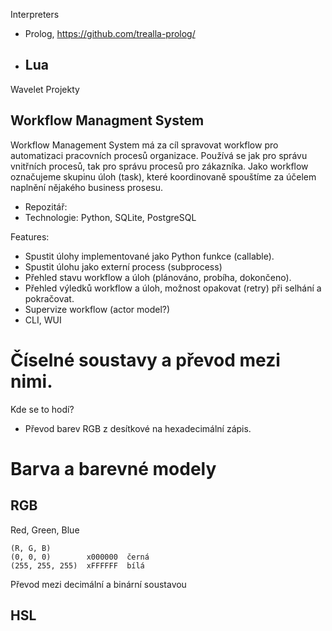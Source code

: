 Interpreters

- Prolog, https://github.com/trealla-prolog/
- Lua
  - 

Wavelet Projekty

## Workflow Managment System

Workflow Management System má za cíl spravovat workflow pro automatizaci pracovních procesů organizace.
Používá se jak pro správu vnitřních procesů, tak pro správu procesů pro zákazníka. Jako workflow označujeme
skupinu úloh (task), které koordinovaně spouštíme za účelem naplnění nějakého business prosesu. 

- Repozitář: 
- Technologie: Python, SQLite, PostgreSQL

Features:
- Spustit úlohy implementované jako Python funkce (callable).
- Spustit úlohu jako externí process (subprocess)
- Přehled stavu workflow a úloh (plánováno, probíha, dokončeno).
- Přehled výledků workflow a úloh, možnost opakovat (retry) při selhání a pokračovat.
- Supervize workflow (actor model?)
- CLI, WUI

# Číselné soustavy a převod mezi nimi.

Kde se to hodí?
- Převod barev RGB z desítkové na hexadecimální zápis.

# Barva a barevné modely

## RGB

Red, Green, Blue
    
    (R, G, B) 
    (0, 0, 0)        x000000  černá  
    (255, 255, 255)  xFFFFFF  bílá

Převod mezi decimální a binární soustavou
    

## HSL
